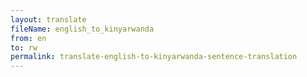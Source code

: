 ```yaml
--- 
layout: translate 
fileName: english_to_kinyarwanda 
from: en
to: rw 
permalink: translate-english-to-kinyarwanda-sentence-translation
---
```


